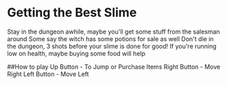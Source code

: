# Getting the Best Slime
Stay in the dungeon awhile, maybe you'll get some stuff from the salesman around
Some say the witch has some potions for sale as well
Don't die in the dungeon, 3 shots before your slime is done for good!
If you're running low on health, maybe buying some food will help

##How to play
Up Button - To Jump or Purchase Items
Right Button - Move Right
Left Button - Move Left
